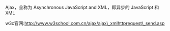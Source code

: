 Ajax，全称为 Asynchronous JavaScript and XML，即异步的 JavaScript 和 XML

w3c官网:http://www.w3school.com.cn/ajax/ajax\_xmlhttprequest\_send.asp



